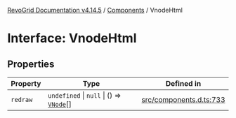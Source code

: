 [RevoGrid Documentation v4.14.5](README.md) / [Components](Namespace.Components.md) / VnodeHtml

# Interface: VnodeHtml

## Properties

| Property | Type | Defined in |
| ------ | ------ | ------ |
| `redraw` | `undefined` \| `null` \| () => [`VNode`](Interface.VNode.md)[] | [src/components.d.ts:733](https://github.com/revolist/revogrid/blob/395fb64310e6654557393205ff295dbb2f4142c5/src/components.d.ts#L733) |
